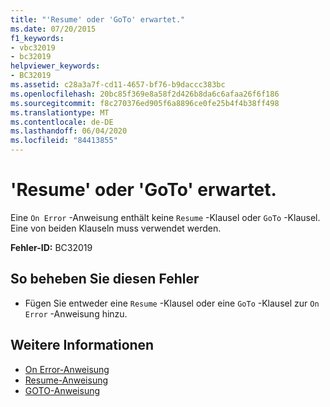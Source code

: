 ```yaml
---
title: "'Resume' oder 'GoTo' erwartet."
ms.date: 07/20/2015
f1_keywords:
- vbc32019
- bc32019
helpviewer_keywords:
- BC32019
ms.assetid: c28a3a7f-cd11-4657-bf76-b9daccc383bc
ms.openlocfilehash: 20bc85f369e8a58f2d426b8da6c6afaa26f6f186
ms.sourcegitcommit: f8c270376ed905f6a8896ce0fe25b4f4b38ff498
ms.translationtype: MT
ms.contentlocale: de-DE
ms.lasthandoff: 06/04/2020
ms.locfileid: "84413855"
---
```

# <a name="resume-or-goto-expected"></a>'Resume' oder 'GoTo' erwartet.
Eine `On Error` -Anweisung enthält keine `Resume` -Klausel oder `GoTo` -Klausel. Eine von beiden Klauseln muss verwendet werden.  
  
 **Fehler-ID:** BC32019  
  
## <a name="to-correct-this-error"></a>So beheben Sie diesen Fehler  
  
- Fügen Sie entweder eine `Resume` -Klausel oder eine `GoTo` -Klausel zur `On Error` -Anweisung hinzu.  
  
## <a name="see-also"></a>Weitere Informationen

- [On Error-Anweisung](../language-reference/statements/on-error-statement.md)
- [Resume-Anweisung](../language-reference/statements/resume-statement.md)
- [GOTO-Anweisung](../language-reference/statements/goto-statement.md)
